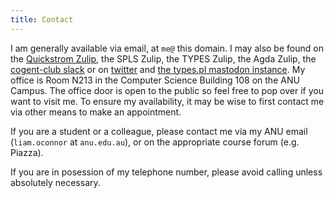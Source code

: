 ```yaml
---
title: Contact
---
```


I am generally available via email, at `me@` this domain. I may also be found on the <a href="https://quickstrom.zulipchat.com">Quickstrom Zulip</a>, the SPLS Zulip, the TYPES Zulip, the Agda Zulip, the <a href="https://cogent-club.slack.com/">cogent-club slack</a> or on <a href="https://twitter.com/kamatsu8">twitter</a> and <a href="https://types.pl/@liamoc">the types.pl mastodon instance</a>. My office is Room N213 in the Computer Science Building 108 on the ANU Campus. The office door is open to the public so feel free to pop over if you want to visit me. To ensure my availability, it may be wise to first contact me via other means to make an appointment. 

If you are a student or a colleague, please contact me via my ANU email (`liam.oconnor` at `anu.edu.au`), or on the appropriate course forum (e.g. Piazza).

If you are in posession of my telephone number, please avoid calling unless absolutely necessary.
